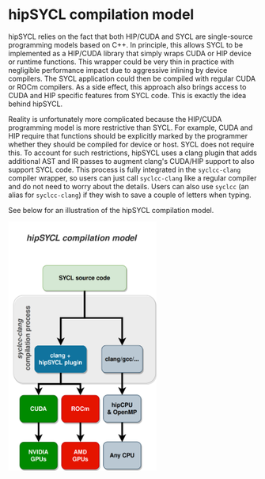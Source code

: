 # hipSYCL compilation model

hipSYCL relies on the fact that both HIP/CUDA and SYCL are single-source programming models based on C++. In principle, this allows SYCL to be implemented as a HIP/CUDA library that simply wraps CUDA or HIP device or runtime functions. This wrapper could be very thin in practice with negligible performance impact due to aggressive inlining by device compilers. The SYCL application could then be compiled with regular CUDA or ROCm compilers. As a side effect, this approach also brings access to CUDA and HIP specific features from SYCL code. This is exactly the idea behind hipSYCL.

Reality is unfortunately more complicated because the HIP/CUDA programming model is more restrictive than SYCL. For example, CUDA and HIP require that functions should be explicitly marked by the programmer whether they should be compiled for device or host. SYCL does not require this. To account for such restrictions, hipSYCL uses a clang plugin that adds additional AST and IR passes to augment clang's CUDA/HIP support to also support SYCL code.
This process is fully integrated in the `syclcc-clang` compiler wrapper, so users can just call `syclcc-clang` like a regular compiler and do not need to worry about the details. Users can also use `syclcc` (an alias for `syclcc-clang`) if they wish to save a couple of letters when typing.

See below for an illustration of the hipSYCL compilation model.

<img src="img/hipsycl-compilation.png" width="300">
